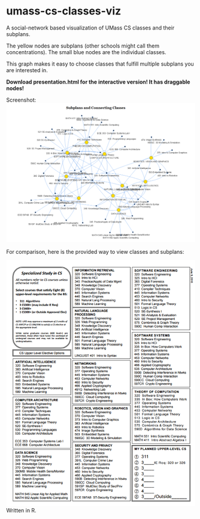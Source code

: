 # umass-cs-classes-viz
A social-network based visualization of UMass CS classes and their subplans.

The yellow nodes are subplans (other schools might call them concentrations).  The small blue nodes are the individual classes.

This graph makes it easy to choose classes that fulfill multiple subplans you are interested in.



**Download presentation.html for the interactive version!  It has draggable nodes!**

Screenshot:
![alt tag](https://raw.githubusercontent.com/bwaters34/umass-cs-classes-viz/master/screenshot3.png)

For comparison, here is the provided way to view classes and subplans:

![alt tag](https://raw.githubusercontent.com/bwaters34/umass-cs-classes-viz/master/trackingsheet.png)
Written in R.